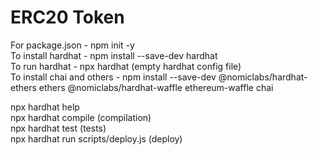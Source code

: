 # ERC20 Token


For package.json - npm init -y <br>
To install hardhat - npm install --save-dev hardhat <br>
To run hardhat - npx hardhat (empty hardhat config file) <br>
To install chai and others - npm install --save-dev @nomiclabs/hardhat-ethers ethers @nomiclabs/hardhat-waffle ethereum-waffle chai <br>

npx hardhat help <br>
npx hardhat compile (compilation) <br>
npx hardhat test (tests) <br>
npx hardhat run scripts/deploy.js (deploy) <br>
